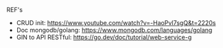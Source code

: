 REF's
- CRUD init: https://www.youtube.com/watch?v=-HaoPvI7sgQ&t=2220s
- Doc mongodb/golang: https://www.mongodb.com/languages/golang
- GIN to API RESTful: https://go.dev/doc/tutorial/web-service-g 
